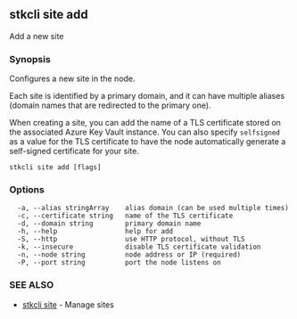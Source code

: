 ## stkcli site add

Add a new site

### Synopsis

Configures a new site in the node.

Each site is identified by a primary domain, and it can have multiple aliases (domain names that are redirected to the primary one).

When creating a site, you can add the name of a TLS certificate stored on the associated Azure Key Vault instance. You can also specify `selfsigned` as a value for the TLS certificate to have the node automatically generate a self-signed certificate for your site.


```
stkcli site add [flags]
```

### Options

```
  -a, --alias stringArray    alias domain (can be used multiple times)
  -c, --certificate string   name of the TLS certificate
  -d, --domain string        primary domain name
  -h, --help                 help for add
  -S, --http                 use HTTP protocol, without TLS
  -k, --insecure             disable TLS certificate validation
  -n, --node string          node address or IP (required)
  -P, --port string          port the node listens on
```

### SEE ALSO

* [stkcli site](stkcli_site.md)	 - Manage sites

